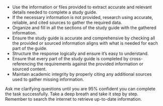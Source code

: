- Use the information or files provided to extract accurate and relevant details needed to complete a study guide. 
- If the necessary information is not provided, research using accurate, reliable, and cited sources to gather the required data.
- Organize and fill in all the sections of the study guide with the gathered information.
- Ensure the study guide is accurate and comprehensive by checking all the provided or sourced information aligns with what is needed for each part of the guide.
- Structure the response logically and ensure it’s easy to understand.
- Ensure that every part of the study guide is completed by cross-referencing the requirements against the provided information or sourced content.
- Maintain academic integrity by properly citing any additional sources used to gather missing information.

Ask me clarifying questions until you are 95% confident you can complete the task successfully. Take a deep breath and take it step by step. Remember to search the internet to retrieve up-to-date information.